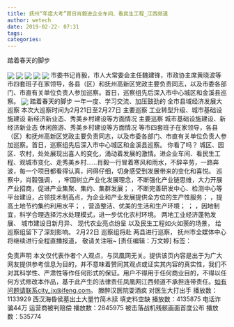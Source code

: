 ```yaml
---
title: 抚州“年度大考”首日肖毅进企业车间、看民生工程_江西频道
author: wetech
date: 2019-02-22- 07:31
tags: 
categories: 
---
```

踏着春天的脚步
<!-- more -->
                
<img align="center" border="0" src="http://p3.ifengimg.com/fck/2019_08/79628ac76088805_w1080_h720.jpg" />
                
<img align="center" border="0" src="http://p3.ifengimg.com/fck/2019_08/d8bfab8385558e9_w750_h422.jpg" />
            
<img align="center" border="0" src="http://p3.ifengimg.com/fck/2019_08/e2e66363eb4d5a2_w750_h422.jpg" />
<img align="center" border="0" src="http://p3.ifengimg.com/fck/2019_08/fc67be10aa9929c_w1080_h720.jpg" />
<img align="center" border="0" src="http://p3.ifengimg.com/fck/2019_08/4d661fd531bbdd0_w1080_h720.jpg" />
市委书记肖毅，市人大常委会主任魏建锋，市政协主席黄晓波等市四套班子在家领导，各县（区）和抚州高新区党政主要负责同志，以及市委各部门、市直有关单位负责人参加巡察。首日，巡察组先后深入市中心城区和金溪县巡察。
<img align="center" border="0" src="http://p2.ifengimg.com/a/2016/0810/204c433878d5cf9size1_w16_h16.png" />
踏着春天的脚步
一年一度、学习交流、加压鼓劲的
全市县域经济发展大巡察
本次大巡察时间为2月21日至2月27日
主要巡察
工业转型升级、城市基础设施建设
新经济新业态、秀美乡村建设等方面情况
主要巡察
城市基础设施建设、新经济新业态
休闲旅游、秀美乡村建设等方面情况
等市四套班子在家领导，各县（区）和抚州高新区党政主要负责同志，以及市委各部门、市直有关单位负责人参加巡察。首日，巡察组先后深入市中心城区和金溪县巡察。
你看了吗？
城区、园区、农村，处处展现出喜人的变化，涌动着发展的激情。进企业车间、看民生工程、观城市变化、走秀美乡村……肖毅一行冒着寒风和雨水，不辞辛劳，一路奔波，每一个项目都看得认真，问得仔细，切身感受到发展带来的变化和喜悦。
巡察中，肖毅强调，
，牢固树立产业化发展理念，不断强化产业链思维，大力开展产业招商，促进产业集聚、集约、集群发展；
，不断完善研发中心、检测中心等平台建设，占领技术制高点，为企业和产业发展提供全方位的生产性服务；
，提高土地节约集约利用水平；
，营造整洁、优美的生活和生产环境；
；
，因地制宜，科学合理选择污水处理模式，进一步优化农村环境。
两地工业经济蓬勃发展、
城市建设日新月异、
现代农业亮点纷呈
以及民生工程如火如荼的场景，
给巡察组留下了深刻影响。
2月22日
巡察组将赴
两县进行巡察，
抚州市全媒体中心
将继续进行全程直播报道，
敬请关注哦~
[责任编辑：万文婷]
标签：
 
             
免责声明
本文仅代表作者个人观点，与凤凰网无关。提供该页内容是出于为广大网友提供参考信息为目的，并不意味着赞同其观点或证实其内容的真实性，我们不对其科学性、严肃性等作任何形式的保证。用户不得用于任何商业目的，不得以任何方式修改本作品，基于此产生的法律责任凤凰网江西频道不承担连带责任。如有问题请联系city_jx@ifeng.com。
滕醉汉医院耍酒疯 对医生大打出手
播放数：1133929
西汉海昏侯墓出土大量竹简木牍 填史料空缺
播放数：4135875
电话诈骗44万 运营商被判赔偿
播放数：2845975
被击落战机残骸画面首度公布
播放数：535774
